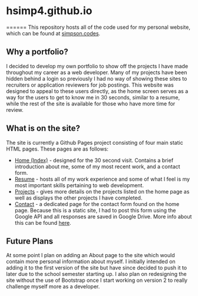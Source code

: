 # hsimp4.github.io
======
This repository hosts all of the code used for my personal website, which can be found at [simpson.codes](https://simpson.codes).

## Why a portfolio?
I decided to develop my own portfolio to show off the projects I have made throughout my career as a web developer. Many of my projects have been hidden behind a login so previously I had no way of showing these sites to recruiters or application reviewers for job postings. This website was designed to appeal to these users directly, as the home screen serves as a way for the users to get to know me in 30 seconds, similar to a resume, while the rest of the site is available for those who have more time for review. 

## What is on the site?
The site is currently a Github Pages project consisting of four main static HTML pages. These pages are as follows:

* [Home (Index)](https://simpson.codes) - designed for the 30 second visit. Contains a brief introduction about me, some of my most recent work, and a contact form.
* [Resume](https://simpson.codes/resume) - hosts all of my work experience and some of what I feel is my most important skills pertaining to web development.
* [Projects](https://simpson.codes/projects) - gives more details on the projects listed on the home page as well as displays the other projects I have completed.
* [Contact](https://simpson.codes/contact) - a dedicated page for the contact form found on the home page. Because this is a static site, I had to post this form using the Google API and all responses are saved in Google Drive. More info about this can be found [here](https://github.com/dwyl/learn-to-send-email-via-google-script-html-no-server).

## Future Plans
At some point I plan on adding an About page to the site which would contain more personal information about myself. I initially intended on adding it to the first version of the site but have since decided to push it to later due to the school semester starting up. I also plan on redesigning the site without the use of Bootstrap once I start working on version 2 to really challenge myself more as a developer.
